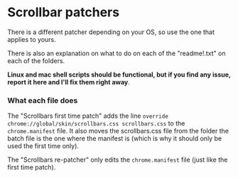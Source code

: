 <h1>Scrollbar patchers</h1>

<p>There is a different patcher depending on your OS, so use the one that applies to yours.</p>
<p>There is also an explanation on what to do on each of the "readme!.txt" on each of the folders.</p>
<p><b>Linux and mac shell scripts should be functional, but if you find any issue, report it here and I'll fix them right away</b>.</p>

<h3>What each file does</h3>
<p>The "Scrollbars first time patch" adds the line <code>override chrome://global/skin/scrollbars.css scrollbars.css</code> to the <code>chrome.manifest</code> file. It also moves the scrollbars.css file from the folder the batch file is the one where the manifest is (which is why it should only be used the first time only).</p>
<p>The "Scrollbars re-patcher" only edits the <code>chrome.manifest</code> file (just like the first time patch).
